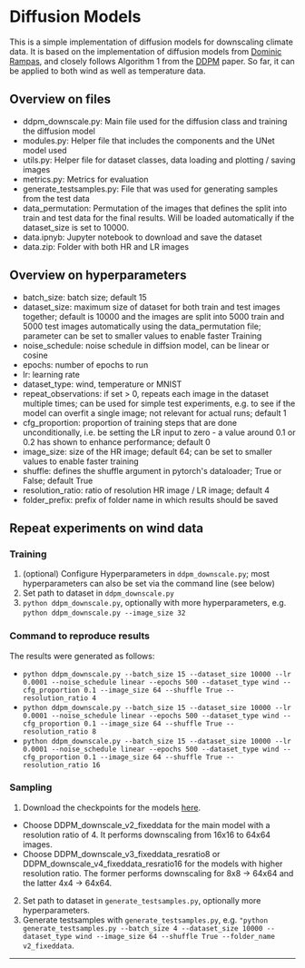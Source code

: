 # Diffusion Models
This is a simple implementation of diffusion models for downscaling climate data. It is based on the implementation of diffusion models from [Dominic Rampas](https://github.com/dome272/Diffusion-Models-pytorch), and closely follows Algorithm 1 from the [DDPM](https://arxiv.org/pdf/2006.11239.pdf) paper. So far, it can be applied to both wind as well as temperature data.

## Overview on files
- ddpm_downscale.py: Main file used for the diffusion class and training the diffusion model
- modules.py: Helper file that includes the components and the UNet model used
- utils.py: Helper file for dataset classes, data loading and plotting / saving images
- metrics.py: Metrics for evaluation
- generate_testsamples.py: File that was used for generating samples from the test data
- data_permutation: Permutation of the images that defines the split into train and test data for the final results. Will be loaded automatically if the dataset_size is set to 10000.
- data.ipnyb: Jupyter notebook to download and save the dataset
- data.zip: Folder with both HR and LR images

## Overview on hyperparameters
- batch_size: batch size; default 15
- dataset_size: maximum size of dataset for both train and test images together; default is 10000 and the images are split into 5000 train and 5000 test images automatically using the data_permutation file; parameter can be set to smaller values to enable faster Training
- noise_schedule: noise schedule in diffsion model, can be linear or cosine
- epochs: number of epochs to run
- lr: learning rate
- dataset_type: wind, temperature or MNIST
- repeat_observations: if set > 0, repeats each image in the dataset multiple times; can be used for simple test experiments, e.g. to see if the model can overfit a single image; not relevant for actual runs; default 1
- cfg_proportion: proportion of training steps that are done unconditionally, i.e. be setting the LR input to zero - a value around 0.1 or 0.2  has shown to enhance performance; default 0
- image_size: size of the HR image; default 64; can be set to smaller values to enable faster training
- shuffle: defines the shuffle argument in pytorch's dataloader; True or False; default True
- resolution_ratio: ratio of resolution HR image / LR image; default 4
- folder_prefix: prefix of folder name in which results should be saved

## Repeat experiments on wind data
### Training
1. (optional) Configure Hyperparameters in ```ddpm_downscale.py```; most hyperparameters can also be set via the command line (see below)
2. Set path to dataset in ```ddpm_downscale.py```
3. ```python ddpm_downscale.py```, optionally with more hyperparameters, e.g. ```python ddpm_downscale.py --image_size 32```

### Command to reproduce results
The results were generated as follows:
- ```python ddpm_downscale.py --batch_size 15 --dataset_size 10000 --lr 0.0001 --noise_schedule linear --epochs 500 --dataset_type wind --cfg_proportion 0.1 --image_size 64 --shuffle True --resolution_ratio 4```
- ```python ddpm_downscale.py --batch_size 15 --dataset_size 10000 --lr 0.0001 --noise_schedule linear --epochs 500 --dataset_type wind --cfg_proportion 0.1 --image_size 64 --shuffle True --resolution_ratio 8```
- ```python ddpm_downscale.py --batch_size 15 --dataset_size 10000 --lr 0.0001 --noise_schedule linear --epochs 500 --dataset_type wind --cfg_proportion 0.1 --image_size 64 --shuffle True --resolution_ratio 16```

### Sampling
1. Download the checkpoints for the models [here](https://drive.google.com/drive/folders/18J1K70g4nIK_8SViRdr7kYJc7C0MdUrH?usp=share_link).
- Choose DDPM_downscale_v2_fixeddata for the main model with a resolution ratio of 4. It performs downscaling from 16x16 to 64x64 images.
- Choose DDPM_downscale_v3_fixeddata_resratio8 or DDPM_downscale_v4_fixeddata_resratio16 for the models with higher resolution ratio. The former performs downscaling for 8x8 -> 64x64 and the latter 4x4 -> 64x64.
2. Set path to dataset in ```generate_testsamples.py```, optionally more hyperparameters.
3. Generate testsamples with ```generate_testsamples.py```, e.g.
```"python generate_testsamples.py --batch_size 4 --dataset_size 10000 --dataset_type wind --image_size 64 --shuffle True --folder_name v2_fixeddata```.
<hr>
